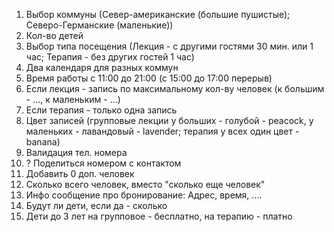 1. Выбор коммуны (Север-американские (большие пушистые); Северо-Германские (маленькие))
2. Кол-во детей
3. Выбор типа посещения (Лекция - с другими гостями 30 мин. или 1 час; Терапия - без других гостей 1 час)
4. Два календаря для разных коммун
5. Время работы с 11:00 до 21:00 (с 15:00 до 17:00 перерыв)
6. Если лекция - запись по максимальному кол-ву человек (к большим - ..., к маленьким - ...)
7. Если терапия - только одна запись
8. Цвет записей (групповые лекции у больших - голубой - peacock, у маленьких - лавандовый - lavender; терапия у всех один цвет - banana)
9. Валидация тел. номера
10. ? Поделиться номером с контактом
11. Добавить 0 доп. человек 
12. Сколько всего человек, вместо "сколько еще человек"
13. Инфо сообщение про бронирование: Адрес, время, ....
14. Будут ли дети, если да - сколько
15. Дети до 3 лет на групповое - бесплатно, на терапию - платно
